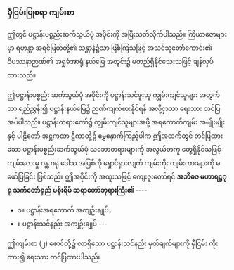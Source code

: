 ### မှီငြမ်းပြုစရာ ကျမ်းစာ

ဤတွင် ပဋ္ဌာန်းပစ္စည်းဆက်သွယ်ပုံ အပိုင်းကို အပြီးသတ်လိုက်ပါသည်။ 
ကြိယာဇောများမှာ ရဟန္တာ အရှင်မြတ်တို့၏ သန္တာန်၌သာ ဖြစ်ကြသဖြင့် အသင်သူတော်ကောင်း၏ ဝိပဿနာဉာဏ်၏ အရှုခံအာရုံ နယ်မြေ အတွင်း၌ မတည်ရှိနိုင်သေးသဖြင့် ချန်လှပ်ထားသည်။

ဤပဋ္ဌာန်းပစ္စည်း ဆက်သွယ်ပုံ အပိုင်းကို ပဋ္ဌာန်းသင်ဖူးသူ ကျွမ်းကျင်သူများ အတွက်သာ ရည်ညွှန်း၍ ပဋ္ဌာန်းနယ်မြေ၌ ဉာဏ်ကျက်စားနိုင်ရန် အလို့ငှာသာ ရေးသား တင်ပြအပ်ပါသည်။ 
ပဋ္ဌာန်းတရားတော်၌ ကျွမ်းကျင်သူများအဖို့ အရကောက်ကျမ်း အမျိုးမျိုးနှင့် ပါဠိတော် အဋ္ဌကထာ ဋီကာတို့၌ မွှေနှောက်ကြည့်ပါက ဤအထက်တွင် တင်ပြထားသော ပဋ္ဌာန်းပစ္စည်းဆက်သွယ်ပုံ သဘောတရားများကို အလွယ်တကူ တွေ့ရှိနိုင်သဖြင့် ကျမ်းလေးမှု ဂန္ထ ဂရု ဒေါသ အပြစ်ကို ရှောင်ရှားလျက် ကျမ်းကိုး ကျမ်းကားများကို မဖော်ပြခြင်း ဖြစ်သည်။ 
ဤအပိုင်းကို အထူးသဖြင့် ကျေးဇူးတော်ရင် **အဘိဓဇ မဟာရဋ္ဌဂုရု သက်တော်ရှည် မစိုးရိမ် ဆရာတော်ဘုရားကြီး၏ ----**

- ၁။ ပဋ္ဌာန်းအရကောက် အကျဉ်းချုပ်，
- ။ ပဋ္ဌာန်းသင်နည်း အကျဉ်းချုပ် ---

ဤကျမ်းစာ (၂) စောင်တို့၌ လာရှိသော ပဋ္ဌာန်းသင်နည်း မှတ်ချက်များကို မှီငြမ်း ကိုးကား၍ ရေးသား တင်ပြထားပါသည်။